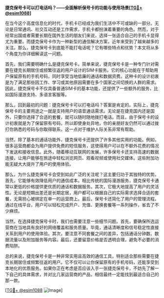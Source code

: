 **捷克保号卡可以打电话吗？——全面解析保号卡的功能与使用场景[[TG💪+ @esim1088](https://t.me/s/esim1088)]**

在当今这个高度信息化的时代，手机卡已经成为我们生活中不可或缺的一部分。无论是日常通讯、社交互动还是工作需求，手机卡都扮演着重要的角色。然而，对于经常出国或者需要长期在国外生活的朋友们来说，选择一张适合自己的手机卡显得尤为重要。而捷克保号卡作为一种新型的通信解决方案，近年来受到了越来越多的关注。那么，捷克保号卡到底能不能打电话呢？它有哪些特点和优势？本文将从多个角度为你详细解读这一问题。

首先，我们需要明确什么是捷克保号卡。简单来说，捷克保号卡是一种专门针对需要在捷克长期居住或频繁往返的用户设计的SIM卡服务。它的核心功能在于帮助用户保留原有的手机号码，同时享受当地低廉的通话和数据资费。这种卡的设计初衷是为了满足那些因工作、学习或其他原因需要在多个国家之间切换的人群的需求。因此，捷克保号卡不仅具备普通SIM卡的基本功能，还提供了一些额外的服务，比如国际漫游支持、多语言客服等。

那么，回到最初的问题：捷克保号卡可以打电话吗？答案是肯定的。实际上，捷克保号卡的主要用途之一就是支持用户的语音通话需求。无论是在捷克国内还是国外，只要你选择了合适的套餐，就可以随时随地拨打电话。而且，由于保号卡的设计初衷就是为了保留原有号码，所以即使身处异地，你的亲朋好友仍然可以通过拨打你熟悉的号码与你取得联系，这一点对于维护人际关系非常有帮助。

当然，除了基本的通话功能外，捷克保号卡还提供了许多其他实用的功能。例如，很多运营商都会为用户提供免费的短信服务，这使得用户可以在不额外花费的情况下发送和接收信息。此外，随着移动互联网的发展，许多保号卡还支持高速的数据连接，让用户能够在旅途中轻松浏览网页、观看视频或使用社交媒体。这些附加功能无疑大大提升了用户的使用体验。

那么，为什么捷克保号卡会受到如此广泛的关注呢？这主要归功于其独特的优势。首先，它能够有效降低用户的通信成本。相比传统的国际漫游服务，捷克保号卡通常以更低的价格提供更优质的通话和数据服务。其次，它极大地提高了用户的灵活性。无论是短期出差还是长期定居，用户都可以根据自己的实际需求选择合适的套餐，无需担心被绑定在单一的运营商上。最后，保号卡还简化了用户的管理流程。通过在线平台，用户可以轻松完成开户、充值、更换套餐等一系列操作，省去了不少麻烦。

当然，在选择捷克保号卡时，我们也需要注意一些细节问题。首先，要确保所选运营商在当地具有良好的网络覆盖和服务质量。毕竟，通话清晰度和信号稳定性直接关系到用户的使用体验。其次，要注意不同套餐之间的差异，包括通话分钟数、数据流量以及附加服务等内容。最后，还要留意价格是否透明合理，避免不必要的消费陷阱。

总的来说，捷克保号卡是一种非常实用且高效的通信工具，特别适合那些需要在捷克长期居住或频繁往返的用户。它不仅可以让你保留原有的手机号码，还能享受到本地化的优质服务。如果你正在考虑是否应该入手一张捷克保号卡，不妨先了解一下自己的具体需求，并对比几家运营商的产品，相信最终一定能找到最适合自己的那一款。

[[TG💪+ @esim1088](https://t.me/s/esim1088) ![Image](https://i.postimg.cc/4NQfJmqS/Snipaste-2025-05-13-00-14-12.png)]